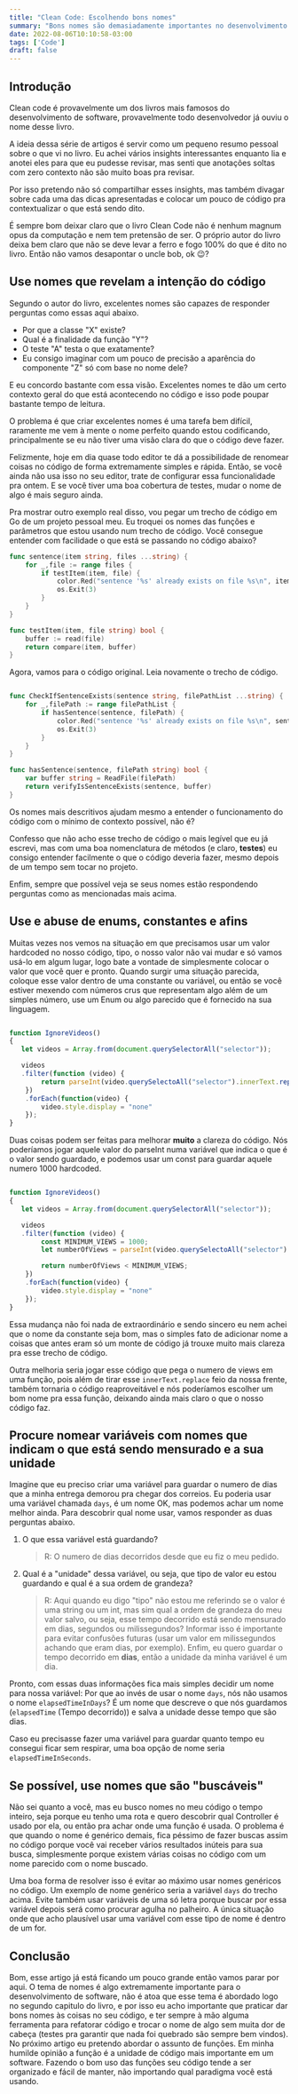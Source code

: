 ```yaml
---
title: "Clean Code: Escolhendo bons nomes"
summary: "Bons nomes são demasiadamente importantes no desenvolvimento de software e este artigo visa cobrir as melhores dicas do livro Clean Code sobre a escolha de bons nomes"
date: 2022-08-06T10:10:58-03:00
tags: ['Code']
draft: false
---
```

## Introdução
Clean code é provavelmente um dos livros mais famosos do desenvolvimento de software, provavelmente todo desenvolvedor já ouviu o nome desse livro.

A ideia dessa série de artigos é servir como um pequeno resumo pessoal sobre o que vi no livro. Eu achei vários insights interessantes enquanto lia e anotei eles para que eu pudesse revisar, mas senti que anotações soltas com zero contexto não são muito boas pra revisar.

Por isso pretendo não só compartilhar esses insights, mas também divagar sobre cada uma das dicas apresentadas e colocar um pouco de código pra contextualizar o que está sendo dito.

É sempre bom deixar claro que o livro Clean Code não é nenhum magnum opus da computação e nem tem pretensão de ser. O próprio autor do livro deixa bem claro que não se deve levar a ferro e fogo 100% do que é dito no livro. Então não vamos desapontar o uncle bob, ok 😉?

## Use nomes que revelam a intenção do código
Segundo o autor do livro, excelentes nomes são capazes de responder perguntas como essas aqui abaixo.

* Por que a classe "X" existe?
* Qual é a finalidade da função "Y"?
* O teste "A" testa o que exatamente?
* Eu consigo imaginar com um pouco de precisão a aparência do componente "Z" só com base no nome dele?

E eu concordo bastante com essa visão. Excelentes nomes te dão um certo contexto geral do que está acontecendo no código e isso pode poupar bastante tempo de leitura.

O problema é que criar excelentes nomes é uma tarefa bem difícil, raramente me vem à mente o nome perfeito quando estou codificando, principalmente se eu não tiver uma visão clara do que o código deve fazer.

Felizmente, hoje em dia quase todo editor te dá a possibilidade de renomear coisas no código de forma extremamente simples e rápida. Então, se você ainda não usa isso no seu editor, trate de configurar essa funcionalidade pra ontem. E se você tiver uma boa cobertura de testes, mudar o nome de algo é mais seguro ainda.

Pra mostrar outro exemplo real disso, vou pegar um trecho de código em Go de um projeto pessoal meu.
Eu troquei os nomes das funções e parâmetros que estou usando num trecho de código. Você consegue entender com facilidade o que está se passando no código abaixo?

```go
func sentence(item string, files ...string) {
	for _,file := range files {
		if testItem(item, file) {
			color.Red("sentence '%s' already exists on file %s\n", item, file)
			os.Exit(3)
		}
	}
}

func testItem(item, file string) bool {
	buffer := read(file)
	return compare(item, buffer)
}
```
Agora, vamos para o código original. Leia novamente o trecho de código.

```go

func CheckIfSentenceExists(sentence string, filePathList ...string) {
	for _,filePath := range filePathList {
		if hasSentence(sentence, filePath) {
			color.Red("sentence '%s' already exists on file %s\n", sentence, filePath)
			os.Exit(3)
		}
	}
}

func hasSentence(sentence, filePath string) bool {
	var buffer string = ReadFile(filePath)
	return verifyIsSentenceExists(sentence, buffer)
}
```
Os nomes mais descritivos ajudam mesmo a entender o funcionamento do código com o mínimo de contexto possível, não é?

Confesso que não acho esse trecho de código o mais legível que eu já escrevi, mas com uma boa nomenclatura de métodos (e claro, **testes**) eu consigo entender facilmente o que o código deveria fazer, mesmo depois de um tempo sem tocar no projeto.

Enfim, sempre que possível veja se seus nomes estão respondendo perguntas como as mencionadas mais acima.

## Use e abuse de enums, constantes e afins
Muitas vezes nos vemos na situação em que precisamos usar um valor hardcoded no nosso código, tipo, o nosso valor não vai mudar e só vamos usá-lo em algum lugar, logo bate a vontade de simplesmente colocar o valor que você quer e pronto.
Quando surgir uma situação parecida, coloque esse valor dentro de uma constante ou variável, ou então se você estiver mexendo com números crus que representam algo além de um simples número, use um Enum ou algo parecido que é fornecido na sua linguagem.

```javascript

function IgnoreVideos()
{
   let videos = Array.from(document.querySelectorAll("selector"));

   videos
   .filter(function (video) {
        return parseInt(video.querySelectoAll("selector").innerText.replace(".", "")) < 1000;
    })
    .forEach(function(video) {
        video.style.display = "none"
    });
}

```

Duas coisas podem ser feitas para melhorar **muito** a clareza do código. Nós poderíamos jogar aquele valor do parseInt numa variável que indica o que é o valor sendo guardado, e podemos usar um const para guardar aquele numero 1000 hardcoded.

```javascript

function IgnoreVideos()
{
   let videos = Array.from(document.querySelectorAll("selector"));

   videos
   .filter(function (video) {
        const MINIMUM_VIEWS = 1000;
        let numberOfViews = parseInt(video.querySelectoAll("selector").innerText.replace(".", ""));

        return numberOfViews < MINIMUM_VIEWS;
    })
    .forEach(function(video) {
        video.style.display = "none"
    });
}

```
Essa mudança não foi nada de extraordinário e sendo sincero eu nem achei que o nome da constante seja bom, mas o simples fato de adicionar nome a coisas que antes eram só um monte de código já trouxe muito mais clareza pra esse trecho de código.

Outra melhoria seria jogar esse código que pega o numero de views em uma função, pois além de tirar esse `innerText.replace` feio da nossa frente, também tornaria o código reaproveitável e nós poderíamos escolher um bom nome pra essa função, deixando ainda mais claro o que o nosso código faz.

## Procure nomear variáveis com nomes que indicam o que está sendo mensurado e a sua unidade
Imagine que eu preciso criar uma variável para guardar o numero de dias que a minha entrega demorou pra chegar dos correios. Eu poderia usar uma variável chamada `days`, é um nome OK, mas podemos achar um nome melhor ainda.
Para descobrir qual nome usar, vamos responder as duas perguntas abaixo.
1. O que essa variável está guardando?
    > R: O numero de dias decorridos desde que eu fiz o meu pedido.
2. Qual é a "unidade" dessa variável, ou seja, que tipo de valor eu estou guardando e qual é a sua ordem de grandeza?
    > R: Aqui quando eu digo "tipo" não estou me referindo se o valor é uma string ou um int, mas sim qual a ordem de grandeza do meu valor salvo, ou seja, esse tempo decorrido está sendo mensurado em dias, segundos ou milissegundos? Informar isso é importante para evitar confusões futuras (usar um valor em milissegundos achando que eram dias, por exemplo). Enfim, eu quero guardar o tempo decorrido em **dias**, então a unidade da minha variável é um dia.

Pronto, com essas duas informações fica mais simples decidir um nome para nossa variável: Por que ao invés de usar o nome `days`, nós não usamos o nome `elapsedTimeInDays`? É um nome que descreve o que nós guardamos (`elapsedTime` (Tempo decorrido)) e salva a unidade desse tempo que são dias.

Caso eu precisasse fazer uma variável para guardar quanto tempo eu consegui ficar sem respirar, uma boa opção de nome seria `elapsedTimeInSeconds`.

## Se possível, use nomes que são "buscáveis"
Não sei quanto a você, mas eu busco nomes no meu código o tempo inteiro, seja porque eu tenho uma rota e quero descobrir qual Controller é usado por ela, ou então pra achar onde uma função é usada. O problema é que quando o nome é genérico demais, fica péssimo de fazer buscas assim no código porque você vai receber vários resultados inúteis para sua busca, simplesmente porque existem várias coisas no código com um nome parecido com o nome buscado.

Uma boa forma de resolver isso é evitar ao máximo usar nomes genéricos no código. Um exemplo de nome genérico seria a variável `days` do trecho acima. Evite também usar variáveis de uma só letra porque buscar por essa variável depois será como procurar agulha no palheiro. A única situação onde que acho plausível usar uma variável com esse tipo de nome é dentro de um for.

## Conclusão
Bom, esse artigo já está ficando um pouco grande então vamos parar por aqui. O tema de nomes é algo extremamente importante para o desenvolvimento de software, não é atoa que esse tema é abordado logo no segundo capitulo do livro, e por isso eu acho importante que praticar dar bons nomes às coisas no seu código, e ter sempre à mão alguma ferramenta para refatorar código e trocar o nome de algo sem muita dor de cabeça (testes pra garantir que nada foi quebrado são sempre bem vindos).
No próximo artigo eu pretendo abordar o assunto de funções. Em minha humilde opinião a função é a unidade de código mais importante em um software. Fazendo o bom uso das funções seu código tende a ser organizado e fácil de manter, não importando qual paradigma você está usando.

